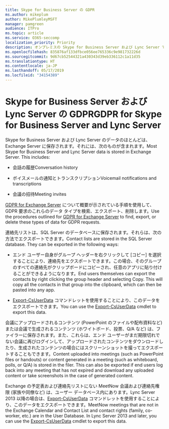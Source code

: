 ```yaml
---
title: Skype for Business Server の GDPR
ms.author: mikeplum
author: MikePlumleyMSFT
manager: pamgreen
audience: ITPro
ms.topic: article
ms.service: O365-seccomp
localization_priority: Priority
description: オンプレミスの Skype for Business Server および Lync Server での GDPR の要件に対応する方法について説明します。
ms.openlocfilehash: 835876af133dfbce056ee765336c9e981732226d
ms.sourcegitcommit: 9d67cb52544321a430343d39eb336112c1a11d35
ms.translationtype: HT
ms.contentlocale: ja-JP
ms.lasthandoff: 05/17/2019
ms.locfileid: "34154389"
---
```

# <a name="gdpr-for-skype-for-business-server-and-lync-server"></a><span data-ttu-id="7bbab-103">Skype for Business Server および Lync Server の GDPR</span><span class="sxs-lookup"><span data-stu-id="7bbab-103">GDPR for Skype for Business Server and Lync Server</span></span>

<span data-ttu-id="7bbab-p101">Skype for Business Server および Lync Server のデータのほとんどは、Exchange Server に保存されます。それには、次のものが含まれます。</span><span class="sxs-lookup"><span data-stu-id="7bbab-p101">Most Skype for Business Server and Lync Server data is stored in Exchange Server. This includes:</span></span>

-   <span data-ttu-id="7bbab-106">会話の履歴</span><span class="sxs-lookup"><span data-stu-id="7bbab-106">Conversation history</span></span>

-   <span data-ttu-id="7bbab-107">ボイスメールの通知とトランスクリプション</span><span class="sxs-lookup"><span data-stu-id="7bbab-107">Voicemail notifications and transcriptions</span></span>

-   <span data-ttu-id="7bbab-108">会議の招待</span><span class="sxs-lookup"><span data-stu-id="7bbab-108">Meeting invites</span></span>

<span data-ttu-id="7bbab-109">[GDPR for Exchange Server](gdpr-for-exchange-server.md) について概要が示されている手順を使用して、GDPR 要求のこれらのデータ タイプを検索、エクスポート、削除します。</span><span class="sxs-lookup"><span data-stu-id="7bbab-109">Use the procedures outlined for [GDPR for Exchange Server](gdpr-for-exchange-server.md) to find, export, or delete these types of data for GDPR requests.</span></span>

<span data-ttu-id="7bbab-p102">連絡先リストは、SQL Server のデータベースに保存されます。それらは、次の方法でエクスポートできます。</span><span class="sxs-lookup"><span data-stu-id="7bbab-p102">Contact lists are stored in the SQL Server database. They can be exported in the following ways:</span></span>

-   <span data-ttu-id="7bbab-p103">エンド ユーザー自身がグループ ヘッダーを右クリックして [コピー] を選択することにより、連絡先をエクスポートできます。この場合、そのグループのすべての連絡先がクリップボードにコピーされ、任意のアプリに貼り付けることができるようになります。</span><span class="sxs-lookup"><span data-stu-id="7bbab-p103">End users themselves can export the contacts by right clicking the group header and selecting Copy. This will copy all the contacts in that group into the clipboard, which can then be pasted into any app.</span></span>

-   <span data-ttu-id="7bbab-114">[Export-CsUserData](https://docs.microsoft.com/ja-JP/powershell/module/skype/export-csuserdata) コマンドレットを使用することにより、このデータをエクスポートできます。</span><span class="sxs-lookup"><span data-stu-id="7bbab-114">You can use the [Export-CsUserData](https://docs.microsoft.com/ja-JP/powershell/module/skype/export-csuserdata) cmdlet to export this data.</span></span>

<span data-ttu-id="7bbab-p104">会議にアップロードされるコンテンツ (PowerPoint のファイルや配布資料など) または会議で生成されるコンテンツ (ホワイトボード、投票、Q/A など) は、ファイラーに保存されます。また、これらは、エンド ユーザーがまだ期限切れでない会議に再びログインして、アップロードされたコンテンツをダウンロードしたり、生成されたコンテンツの場合にはスクリーンショットを撮ってエクスポートすることもできます。</span><span class="sxs-lookup"><span data-stu-id="7bbab-p104">Content uploaded into meetings (such as PowerPoint files or handouts) or content generated in a meeting (such as whiteboard, polls, or Q/A) is stored in the filer. This can also be exported if end users log back into any meeting that has not expired and download any uploaded content or take screenshots in the case of generated content.</span></span>

<span data-ttu-id="7bbab-p105">Exchange の予定表および連絡先リストにない MeetNow 会議および連絡先権限 (家族や同僚など) は、ユーザー データベース内にあります。Lync Server 2013 以降の場合は、[Export-CsUserData](https://docs.microsoft.com/ja-JP/powershell/module/skype/export-csuserdata) コマンドレットを使用することにより、このデータをエクスポートできます。</span><span class="sxs-lookup"><span data-stu-id="7bbab-p105">MeetNow meetings that are not in the Exchange Calendar and Contact List and contact rights (family, co-worker, etc.) are in the User Database. In Lync Server 2013 and later, you can use the [Export-CsUserData](https://docs.microsoft.com/ja-JP/powershell/module/skype/export-csuserdata) cmdlet to export this data.</span></span>
